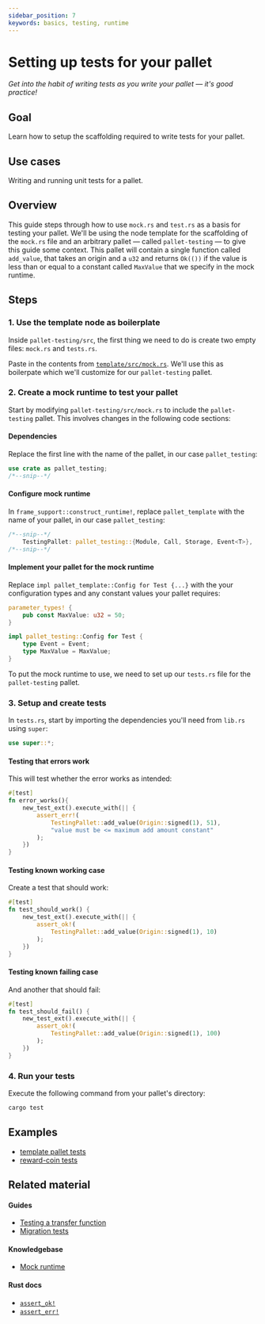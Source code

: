 ```yaml
---
sidebar_position: 7
keywords: basics, testing, runtime
---
```


# Setting up tests for your pallet

_Get into the habit of writing tests as you write your pallet &mdash; it's good practice!_

## Goal

Learn how to setup the scaffolding required to write tests for your pallet.

## Use cases

Writing and running unit tests for a pallet.

## Overview

This guide steps through how to use `mock.rs` and `test.rs` as a basis for testing your pallet. We'll be
using the node template for the scaffolding of the `mock.rs` file and an arbitrary pallet &mdash; called `pallet-testing`
&mdash; to give this guide some context. This pallet will contain a single function called `add_value`, that takes an origin and
a `u32` and returns `Ok(())` if the value is less than or equal to a constant called `MaxValue` that we specify in the mock runtime.

## Steps

### 1. Use the template node as boilerplate

Inside `pallet-testing/src`, the first thing we need to do is create two empty files: `mock.rs` and `tests.rs`.

Paste in the contents from [`template/src/mock.rs`][template-node-mock-rs]. We'll use this as boilerpate
which we'll customize for our `pallet-testing` pallet.

### 2. Create a mock runtime to test your pallet

Start by modifying `pallet-testing/src/mock.rs` to include the `pallet-testing` pallet. This involves changes in the following code sections:

#### Dependencies

Replace the first line with the name of the pallet, in our case `pallet_testing`:

```rust
use crate as pallet_testing;
/*--snip--*/
```

#### Configure mock runtime

In `frame_support::construct_runtime!`, replace `pallet_template` with the name of your pallet, in our
case `pallet_testing`:

```rust
/*--snip--*/
	TestingPallet: pallet_testing::{Module, Call, Storage, Event<T>},
/*--snip--*/
```

#### Implement your pallet for the mock runtime

Replace `impl pallet_template::Config for Test {...}` with the your configuration types and any
constant values your pallet requires:

```rust
parameter_types! {
	pub const MaxValue: u32 = 50;
}

impl pallet_testing::Config for Test {
	type Event = Event;
	type MaxValue = MaxValue;
}
```

To put the mock runtime to use, we need to set up our `tests.rs` file for the `pallet-testing` pallet.

### 3. Setup and create tests

In `tests.rs`, start by importing the dependencies you'll need from `lib.rs` using `super`:

```rust
use super::*;
```

#### Testing that errors work

This will test whether the error works as intended:

```rust
#[test]
fn error_works(){
	new_test_ext().execute_with(|| {
		assert_err!(
			TestingPallet::add_value(Origin::signed(1), 51),
			"value must be <= maximum add amount constant"
		);
	})
}

```

#### Testing known working case

Create a test that should work:

```rust
#[test]
fn test_should_work() {
	new_test_ext().execute_with(|| {
		assert_ok!(
			TestingPallet::add_value(Origin::signed(1), 10)
		);
	})
}
```

#### Testing known failing case

And another that should fail:

```rust
#[test]
fn test_should_fail() {
	new_test_ext().execute_with(|| {
		assert_ok!(
			TestingPallet::add_value(Origin::signed(1), 100)
		);
	})
}
```

### 4. Run your tests

Execute the following command from your pallet's directory:

```bash
cargo test
```

## Examples

- [template pallet tests](https://github.com/substrate-developer-hub/substrate-node-template/blob/master/pallets/template/src/tests.rs#L1-L23)
- [reward-coin tests](https://github.com/sacha-l/substrate-how-to-guides/blob/main/how-to-substrate/example-code/template-node/pallets/reward-coin/src/tests.rs#L1-L38)

## Related material

#### Guides

- [Testing a transfer function](./test-transfer)
- [Migration tests](../storage-migrations/migration-tests)

#### Knowledgebase

- [Mock runtime][mock-runtime]

#### Rust docs

- [`assert_ok!`](https://substrate.dev/rustdocs/latest/frame_support/macro.assert_ok.html)
- [`assert_err!`](https://substrate.dev/rustdocs/latest/frame_support/macro.assert_err.html)

[template-node-mock-rs]: https://github.com/substrate-developer-hub/substrate-node-template/blob/467927bda05a56dfe57690aec93ff504a6009daa/pallets/template/src/mock.rs#L1-L61
[template-node-mock-rs]: https://github.com/substrate-developer-hub/substrate-node-template/blob/467927bda05a56dfe57690aec93ff504a6009daa/pallets/template/src/tests.rs#L1-L23
[mock-runtime]: https://substrate.dev/docs/en/knowledgebase/runtime/tests#mock-runtime-environment
